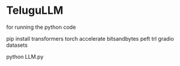 # TeluguLLM

for running the python code 

pip install transformers torch accelerate bitsandbytes peft trl gradio datasets

python LLM.py
